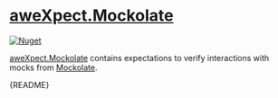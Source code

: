 ﻿# [aweXpect.Mockolate](https://github.com/aweXpect/aweXpect.Mockolate)

[![Nuget](https://img.shields.io/nuget/v/aweXpect.Mockolate)](https://www.nuget.org/packages/aweXpect.Mockolate)

[aweXpect.Mockolate](https://github.com/aweXpect/aweXpect.Mockolate) contains expectations to verify interactions with mocks from [Mockolate](https://github.com/aweXpect/Mockolate).

{README}
